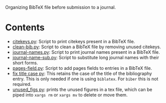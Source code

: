 Organizing BibTeX file before submission to a journal.

# Contents
- [citekeys.py](citekeys.py): Script to print citekeys present in a BibTeX file.
- [clean-bib.py](clean-bib.py): Script to clean a BibTeX file by removing unused citekeys.
- [journal-names.py](journal-names.py): Script to print journal names present in a BibTeX file.
- [journal-name-sub.py](journal-name-sub.py): Script to substitute long journal names with their short forms.
- [pages-field.py](pages-field.py): Script to add pages fields to entries in a BibTeX file.
- [fix title case py](fix-title-case.py): This retains the case of the title of the bibliography entry. This is only needed if one is using `biblatex`. For `biber` this is not required.
- [unused_figs py](unused_figs.py): prints the unused figures in a tex file, which can be piped into `xargs rm` or `xargs mv` to delete or move them.
